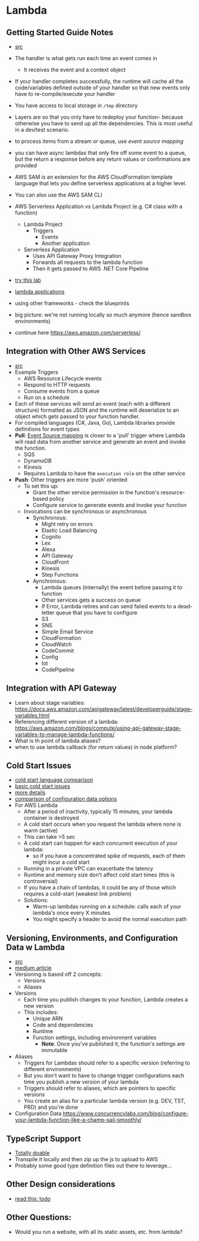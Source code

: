 Lambda
===============

## Getting Started Guide Notes
- [src](https://docs.aws.amazon.com/lambda/latest/dg/getting-started.html)
- The handler is what gets run each time an event comes in
  - It receives the event and a context object
- If your handler completes successfully, the runtime will cache all the code/variables defined outside of your handler so that new events only have to re-compile/execute your handler
- You have access to local storage in `/tmp` directory
- Layers are so that you only have to redeploy your function- because otherwise you have to send up all the dependencies.  This is most useful in a dev/test scenario.
- to process items from a stream or queue, use *event source mapping*
- you can have async lambdas that only fire off some event to a queue, but the return a response before any return values or confirmations are provided
- AWS SAM is an extension for the AWS CloudFormation template language that lets you define serverless applications at a higher level.
- You can also use the AWS SAM CLI



- AWS Serverless Application vs Lambda Project (e.g. C# class with a function)
  - Lambda Project
    - Triggers
      - Events
      - Another application
  - Serverless Application
    - Uses API Gateway Proxy Integration
    - Forwards all requests to the lambda function
    - Then it gets passed to AWS .NET Core Pipeline



- [try this lab](https://aws.amazon.com/getting-started/projects/build-serverless-web-app-lambda-apigateway-s3-dynamodb-cognito/)

- [lambda applications](https://docs.aws.amazon.com/lambda/latest/dg/deploying-lambda-apps.html)

- using other frameworks - check the blueprints
- big picture: we're not running locally so much anymore (hence sandbox environments)

- continue here https://aws.amazon.com/serverless/

## Integration with Other AWS Services
- [src](https://docs.aws.amazon.com/lambda/latest/dg/invocation-eventsourcemapping.html)
- Example Triggers
  - AWS Resource Lifecycle events
  - Respond to HTTP requests
  - Consume events from a queue
  - Run on a schedule
- Each of these services will send an event (each with a different structure) formatted as JSON and the runtime will deserialize to an object which gets passed to your function handler.
- For compiled languages (C#, Java, Go), Lambda libraries provide definitions for event types
- **Pull**: [Event Source mapping](https://docs.aws.amazon.com/lambda/latest/dg/invocation-eventsourcemapping.html) is closer to a 'pull' trigger where Lambda will read data from another service and generate an event and invoke the function.
  - SQS
  - DynamoDB
  - Kinesis
  - Requires Lambda to have the `execution role` on the other service
- **Push**: Other triggers are more 'push' oriented
  - To set this up:
    - Grant the other service permission in the function's resource-based policy
    - Configure service to generate events and invoke your function
  - Invocations can be synchronous or asynchronous
    - Synchronous:
      - Might retry on errors
      - Elastic Load Balancing
      - Cognito
      - Lex
      - Alexa
      - API Gateway
      - CloudFront
      - Kinesis
      - Step Functions
    - Aynchronous:
      - Lambda queues (internally) the event before passing it to function
      - Other services gets a success on queue
      - If Error, Lambda retires and can send failed events to a dead-letter queue that you have to configure 
      - S3
      - SNS
      - Simple Email Service
      - CloudFormation
      - CloudWatch
      - CodeCommit
      - Config
      - Iot
      - CodePipeline

## Integration with API Gateway
- Learn about stage variables: https://docs.aws.amazon.com/apigateway/latest/developerguide/stage-variables.html
- Referencing different version of a lambda: https://aws.amazon.com/blogs/compute/using-api-gateway-stage-variables-to-manage-lambda-functions/
- What is th point of lambda aliases?
- when to use lambda callback (for return values) in node platform?

## Cold Start Issues
- [cold start language comparison](https://levelup.gitconnected.com/aws-lambda-cold-start-language-comparisons-2019-edition-%EF%B8%8F-1946d32a0244)
- [basic cold start issues](https://serverless.com/blog/keep-your-lambdas-warm/)
- [more details](https://hackernoon.com/im-afraid-you-re-thinking-about-aws-lambda-cold-starts-all-wrong-7d907f278a4f)
- [comparison of configuration data options](https://www.concurrencylabs.com/blog/configure-your-lambda-function-like-a-champ-sail-smoothly/)
- For AWS Lambda
  - After a period of inactivity, typically 15 minutes, your lambda container is destroyed
  - A cold start occurs when you request the lambda where none is warm (active)
  - This can take >5 sec
  - A cold start can happen for each concurrent execution of your lambda: 
    - so if you have a concentrated spike of requests, each of them might incur a cold start
  - Running in a private VPC can exacerbate the latency
  - Runtime and memory size don't affect cold start times (this is controversial)
  - If you have a chain of lambdas, it could be any of those which requires a cold-start (weakest link problem)
  - Solutions:
    - Warm-up lambdas running on a schedule: calls each of your lambda's once every X minutes
    - You might specify a header to avoid the normal execution path

## Versioning, Environments, and Configuration Data w Lambda
- [src](https://docs.aws.amazon.com/lambda/latest/dg/configuration-versions.html)
- [medium article](https://medium.com/aaptiv-engineering/https-medium-com-aaptiv-engineering-getting-started-with-versioning-in-aws-lambda-92c617e2f5f1)
- Versioning is based off 2 concepts:
  - Versions
  - Aliases
- Versions
  - Each time you publish changes to your function, Lambda creates a new version
  - This includes:
    - Unique ARN
    - Code and dependencies
    - Runtime
    - Function settings, including environment variables
      - **Note**: Once you've published it, the function's settings are immutable
- Aliases
  - Triggers for Lambdas should refer to a specific version (referring to different environments)
  - But you don't want to have to change trigger configurations each time you publish a new version of your lambda
  - Triggers should refer to aliases, which are pointers to specific versions
  - You create an alias for a particular lambda version (e.g. DEV, TST, PRD) and you're done
- Configuration Data
https://www.concurrencylabs.com/blog/configure-your-lambda-function-like-a-champ-sail-smoothly/


## TypeScript Support
- [Totally doable](https://scotch.io/@nwayve/how-to-build-a-lambda-function-in-typescript)  
- Transpile it locally and then zip up the js to upload to AWS
- Probably some good type definition files out there to leverage...

## Other Design considerations
- [read this: todo](https://www.jeffersonfrank.com/aws-blog/aws-lambda-design-considerations/)

## Other Questions:
- Would you run a website, with all its static assets, etc. from lambda?




